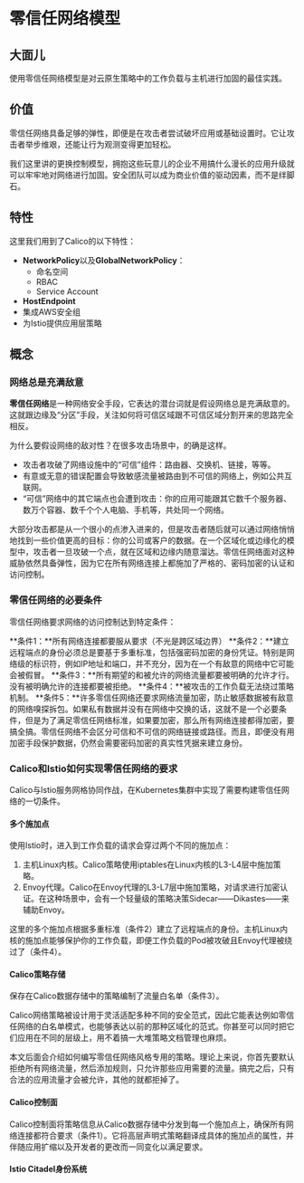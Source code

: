 # 零信任网络模型

## 大面儿

使用零信任网络模型是对云原生策略中的工作负载与主机进行加固的最佳实践。

## 价值

零信任网络具备足够的弹性，即便是在攻击者尝试破坏应用或基础设置时。它让攻击者举步维艰，还能让行为观测变得更加轻松。

我们这里讲的更换控制模型，拥抱这些玩意儿的企业不用搞什么漫长的应用升级就可以牢牢地对网络进行加固。安全团队可以成为商业价值的驱动因素，而不是绊脚石。

## 特性

这里我们用到了Calico的以下特性：

- **NetworkPolicy**以及**GlobalNetworkPolicy**：
    - 命名空间
    - RBAC
    - Service Account
- **HostEndpoint**
- 集成AWS安全组
- 为Istio提供应用层策略

## 概念

### 网络总是充满敌意

**零信任网络**是一种网络安全手段，它表达的潜台词就是假设网络总是充满敌意的。这就跟边缘及“分区”手段，关注如何将可信区域跟不可信区域分割开来的思路完全相反。

为什么要假设网络的敌对性？在很多攻击场景中，的确是这样。

- 攻击者攻破了网络设施中的“可信”组件：路由器、交换机、链接，等等。
- 有意或无意的错误配置会导致敏感流量被路由到不可信的网络上，例如公共互联网。
- “可信”网络中的其它端点也会遭到攻击：你的应用可能跟其它数千个服务器、数万个容器、数千个个人电脑、手机等，共处同一个网络。

大部分攻击都是从一个很小的点渗入进来的，但是攻击者随后就可以通过网络悄悄地找到一些价值更高的目标：你的公司或客户的数据。在一个区域化或边缘化的模型中，攻击者一旦攻破一个点，就在区域和边缘内随意溜达。零信任网络面对这种威胁依然具备弹性，因为它在所有网络连接上都施加了严格的、密码加密的认证和访问控制。

### 零信任网络的必要条件

零信任网络要求网络的访问控制达到特定条件：

**条件1：**所有网络连接都要服从要求（不光是跨区域边界）
**条件2：**建立远程端点的身份必须总是要基于多重标准，包括强密码加密的身份凭证。特别是网络级的标识符，例如IP地址和端口，并不充分，因为在一个有敌意的网络中它可能会被假冒。
**条件3：**所有期望的和被允许的网络流量都要被明确的允许才行。没有被明确允许的连接都要被拒绝。
**条件4：**被攻击的工作负载无法绕过策略机制。
**条件5：**许多零信任网络还要求网络流量加密，防止敏感数据被有敌意的网络嗅探拆包。如果私有数据并没有在网络中交换的话，这就不是一个必要条件，但是为了满足零信任网络标准，如果要加密，那么所有网络连接都得加密，要搞全搞。零信任网络不会区分可信和不可信的网络链接或路径。而且，即便没有用加密手段保护数据，仍然会需要密码加密的真实性凭据来建立身份。

### Calico和Istio如何实现零信任网络的要求

Calico与Istio服务网格协同作战，在Kubernetes集群中实现了需要构建零信任网络的一切条件。

#### 多个施加点

使用Istio时，进入到工作负载的请求会穿过两个不同的施加点：

1. 主机Linux内核。Calico策略使用iptables在Linux内核的L3-L4层中施加策略。
2. Envoy代理。Calico在Envoy代理的L3-L7层中施加策略，对请求进行加密认证。在这种场景中，会有一个轻量级的策略决策Sidecar——Dikastes——来辅助Envoy。

这里的多个施加点根据多重标准（条件2）建立了远程端点的身份。主机Linux内核的施加点能够保护你的工作负载，即便工作负载的Pod被攻破且Envoy代理被绕过了（条件4）。

#### Calico策略存储

保存在Calico数据存储中的策略编制了流量白名单（条件3）。

Calico网络策略被设计用于灵活适配多种不同的安全范式，因此它能表达例如零信任网络的白名单模式，也能够表达以前的那种区域化的范式。你甚至可以同时把它们应用在不同的层级上，用不着搞一大堆策略文档管理也麻烦。

本文后面会介绍如何编写零信任网络风格专用的策略。理论上来说，你首先要默认拒绝所有网络流量，然后添加规则，只允许那些应用需要的流量。搞完之后，只有合法的应用流量才会被允许，其他的就都拒掉了。

#### Calico控制面

Calico控制面将策略信息从Calico数据存储中分发到每一个施加点上，确保所有网络连接都符合要求（条件1）。它将高层声明式策略翻译成具体的施加点的属性，并伴随应用扩缩以及开发者的更改而一同变化以满足要求。

#### Istio Citadel身份系统

